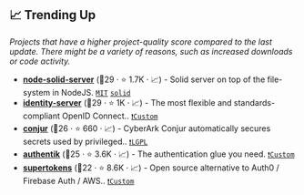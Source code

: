 ## 📈 Trending Up

_Projects that have a higher project-quality score compared to the last update. There might be a variety of reasons, such as increased downloads or code activity._

- <b><a href="https://github.com/nodeSolidServer/node-solid-server">node-solid-server</a></b> (🥇29 ·  ⭐ 1.7K · 📈) - Solid server on top of the file-system in NodeJS. <code><a href="http://bit.ly/34MBwT8">MIT</a></code> <a href="https://solidproject.org/"><code>solid</code></a>
- <b><a href="https://github.com/DuendeSoftware/IdentityServer">identity-server</a></b> (🥉29 ·  ⭐ 1K · 📈) - The most flexible and standards-compliant OpenID Connect.. <code><a href="https://duendesoftware.com/license">❗️Custom</a></code>
- <b><a href="https://github.com/cyberark/conjur">conjur</a></b> (🥉26 ·  ⭐ 660 · 📈) - CyberArk Conjur automatically secures secrets used by privileged.. <code><a href="https://tldrlegal.com/search?q=LGPL">❗️LGPL</a></code>
- <b><a href="https://github.com/goauthentik/authentik">authentik</a></b> (🥉25 ·  ⭐ 3.6K · 📈) - The authentication glue you need. <code><a href="https://github.com/goauthentik/authentik/blob/13591fc72cd2f07bdd1c17f66e4f4f0a6608d8eb/authentik/enterprise/LICENSE">❗️Custom</a></code>
- <b><a href="https://github.com/supertokens/supertokens-core">supertokens</a></b> (🥉22 ·  ⭐ 8.6K · 📈) - Open source alternative to Auth0 / Firebase Auth / AWS.. <code><a href="https://github.com/supertokens/supertokens-core/blob/4a134fff6e96c46546fd11d66592d75c9fcef614/ee/LICENSE.md">❗️Custom</a></code>

